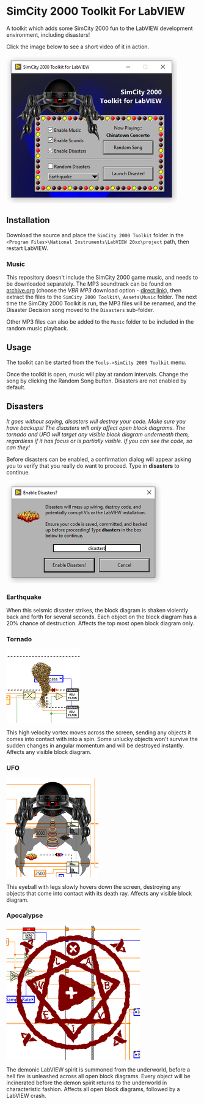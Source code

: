 # SimCity 2000 Toolkit For LabVIEW
A toolkit which adds some SimCity 2000 fun to the LabVIEW development environment, including disasters!

Click the image below to see a short video of it in action.

[![SimCity 2000 Toolkit For LabVIEW - Click for video](images/main.png?raw=true)](https://www.youtube.com/watch?v=EvenOJnmjzY "SimCity 2000 Toolkit For LabVIEW - Click for video")

## Installation
Download the source and place the `SimCity 2000 Toolkit` folder in the `<Program Files>\National Instruments\LabVIEW 20xx\project` path, then restart LabVIEW.

### Music
This repository doesn't include the SimCity 2000 game music, and needs to be downloaded separately. The MP3 soundtrack can be found on [archive.org](https://archive.org/details/SimCity2000Soundtrack) (choose the *VBR MP3* download option - [direct link](https://archive.org/compress/SimCity2000Soundtrack/formats=VBR%20MP3&file=/SimCity2000Soundtrack.zip)), then extract the files to the `SimCity 2000 Toolkit\_Assets\Music` folder. The next time the SimCity 2000 Toolkit is run, the MP3 files will be renamed, and the Disaster Decision song moved to the `Disasters` sub-folder.

Other MP3 files can also be added to the `Music` folder to be included in the random music playback.

## Usage
The toolkit can be started from the `Tools->SimCity 2000 Toolkit` menu.

Once the toolkit is open, music will play at random intervals. Change the song by clicking the Random Song button. Disasters are not enabled by default.

## Disasters
*It goes without saying, disasters will destroy your code. Make sure you have backups! The disasters will only affect open block diagrams. The tornado and UFO will target any visible block diagram underneath them, regardless if it has focus or is partially visible. If you can see the code, so can they!*

Before disasters can be enabled, a confirmation dialog will appear asking you to verify that you really do want to proceed. Type in **disasters** to continue.

![Disaster confirmation](images/enable_disasters.png?raw=true)

### Earthquake
When this seismic disaster strikes, the block diagram is shaken violently back and forth for several seconds. Each object on the block diagram has a 20% chance of destruction. Affects the top most open block diagram only.

### Tornado

![Tornado](images/tornado.gif?raw=true)

This high velocity vortex moves across the screen, sending any objects it comes into contact with into a spin. Some unlucky objects won't survive the sudden changes in angular momentum and will be destroyed instantly. Affects any visible block diagram.

### UFO

![UFO](images/ufo.png?raw=true)

This eyeball with legs slowly hovers down the screen, destroying any objects that come into contact with its death ray. Affects any visible block diagram.

### Apocalypse

![Apocalypse](images/heptagram_labview_small.png?raw=true)

The demonic LabVIEW spirit is summoned from the underworld, before a hell fire is unleashed across all open block diagrams. Every object will be incinerated before the demon spirit returns to the underworld in characteristic fashion. Affects all open block diagrams, followed by a LabVIEW crash.
